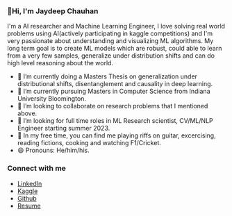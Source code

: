 ### 👋Hi, I'm Jaydeep Chauhan

I'm a AI researcher and Machine Learning Engineer, I love solving real world problems using AI(actively participating in kaggle competitions) and I'm very passionate about understanding and visualizing ML algorithms. My long term goal is to create ML models which are robust, could able to learn from a very few samples, generalize under distribution shifts and can do high level reasoning about the world.

- 🔭 I’m currently doing a Masters Thesis on generalization under distributional shifts, disentanglement and causality in deep learning.
- 🌱 I’m currently pursuing Masters in Computer Science from Indiana University Bloomington.
- 👯 I’m looking to collaborate on research problems that I mentioned above.
- 🤔 I’m looking for full time roles in ML Research scientist, CV/ML/NLP Engineer starting summer 2023.
- 🎸 In my free time, you can find me playing riffs on guitar, excercising, reading fictions, cooking and watching F1/Cricket.
- 😄 Pronouns: He/him/his.

### Connect with me 
* [LinkedIn](https://www.linkedin.com/in/jaydeep-chauhan-57ab3171/)
* [Kaggle](https://www.kaggle.com/jd81197)
* [Github](https://www.github.com/Jd8111997)
* [Resume]()
